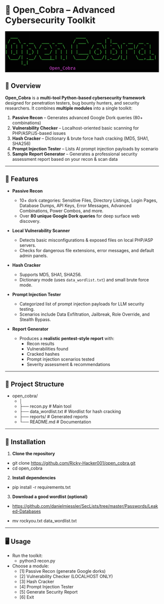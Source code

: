 # 🐍 Open_Cobra – Advanced Cybersecurity Toolkit

![Open_Cobra logo](./logo.png)

## 📌 Overview

**Open_Cobra** is a **multi-tool Python-based cybersecurity framework** designed for penetration testers, bug bounty hunters, and security researchers.
It combines **multiple modules** into a single toolkit:

1. **Passive Recon** – Generates advanced Google Dork queries (80+ combinations)
2. **Vulnerability Checker** – Localhost-oriented basic scanning for PHP/ASP/JS-based issues
3. **Hash Cracker** – Dictionary & brute force hash cracking (MD5, SHA1, SHA256)
4. **Prompt Injection Tester** – Lists AI prompt injection payloads by scenario
5. **Sample Report Generator** – Generates a professional security assessment report based on your recon & scan data

---

## 🚀 Features

- **Passive Recon**
  - 10+ dork categories: Sensitive Files, Directory Listings, Login Pages, Database Dumps, API Keys, Error Messages, Advanced Combinations, Power Combos, and more.
  - Over **80 unique Google Dork queries** for deep surface web discovery.

- **Local Vulnerability Scanner**
  - Detects basic misconfigurations & exposed files on local PHP/ASP servers.
  - Checks for dangerous file extensions, error messages, and default admin panels.

- **Hash Cracker**
  - Supports MD5, SHA1, SHA256.
  - Dictionary mode (uses `data_wordlist.txt`) and small brute force mode.

- **Prompt Injection Tester**
  - Categorized list of prompt injection payloads for LLM security testing.
  - Scenarios include Data Exfiltration, Jailbreak, Role Override, and Stealth Bypass.

- **Report Generator**
  - Produces a **realistic pentest-style report** with:
    - Recon results
    - Vulnerabilities found
    - Cracked hashes
    - Prompt injection scenarios tested
    - Severity assessment & recommendations

---

## 📂 Project Structure
 - open_cobra/
   - │
   - ├── recon.py                  # Main tool
   - ├── data_wordlist.txt         # Wordlist for hash cracking
   - ├── reports/                  # Generated reports
   - └── README.md                 # Documentation
---

## 🔧 Installation

1. **Clone the repository**
 - git clone https://github.com/Ricky-Hacker001/open_cobra.git
 - cd open_cobra

2. **Install dependencies**
 - pip install -r requirements.txt
3. **Download a good wordlist (optional)**
 - https://github.com/danielmiessler/SecLists/tree/master/Passwords/Leaked-Databases

 - mv rockyou.txt data_wordlist.txt

---

## 🖥️ Usage
 - Run the toolkit:
     - python3 recon.py
 - Choose a module:
    - [1] Passive Recon (generate Google dorks)
    - [2] Vulnerability Checker (LOCALHOST ONLY)
    - [3] Hash Cracker
    - [4] Prompt Injection Tester
    - [5] Generate Security Report
    - [6] Exit
